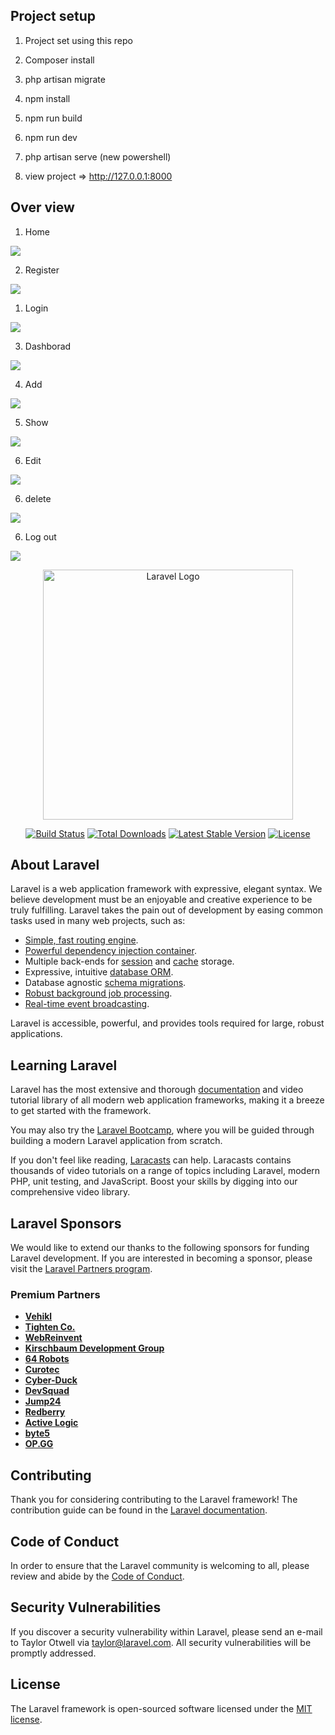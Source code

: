 ## Project setup

1) Project set using this repo

2) Composer install

3) php artisan migrate

4) npm install

5) npm run build

6) npm run dev

8) php artisan serve (new powershell)

9) view project =>  http://127.0.0.1:8000

## Over view

1) Home

<img src="https://github.com/NayakVandana/laravel_auth_profile_crud_task/blob/main/public/assets/images/image.png"> 

2) Register

<img src="https://github.com/NayakVandana/laravel_auth_profile_crud_task/blob/main/public/assets/images/image_1.png"> 

1) Login
<img src="https://github.com/NayakVandana/laravel_auth_profile_crud_task/blob/main/public/assets/images/image_2.png"> 

3) Dashborad 

<img src="https://github.com/NayakVandana/laravel_auth_profile_crud_task/blob/main/public/assets/images/image_3.png"> 

4) Add

<img src="https://github.com/NayakVandana/laravel_auth_profile_crud_task/blob/main/public/assets/images/image_4.png"> 

5) Show

<img src="https://github.com/NayakVandana/laravel_auth_profile_crud_task/blob/main/public/assets/images/image_5.png"> 

6) Edit

<img src="https://github.com/NayakVandana/laravel_auth_profile_crud_task/blob/main/public/assets/images/image_6.png"> 

6) delete

<img src="https://github.com/NayakVandana/laravel_auth_profile_crud_task/blob/main/public/assets/images/image_9.png"> 

6) Log out

<img src="https://github.com/NayakVandana/laravel_auth_profile_crud_task/blob/main/public/assets/images/image_7.png"> 



<p align="center"><a href="https://laravel.com" target="_blank"><img src="https://raw.githubusercontent.com/laravel/art/master/logo-lockup/5%20SVG/2%20CMYK/1%20Full%20Color/laravel-logolockup-cmyk-red.svg" width="400" alt="Laravel Logo"></a></p>

<p align="center">
<a href="https://github.com/laravel/framework/actions"><img src="https://github.com/laravel/framework/workflows/tests/badge.svg" alt="Build Status"></a>
<a href="https://packagist.org/packages/laravel/framework"><img src="https://img.shields.io/packagist/dt/laravel/framework" alt="Total Downloads"></a>
<a href="https://packagist.org/packages/laravel/framework"><img src="https://img.shields.io/packagist/v/laravel/framework" alt="Latest Stable Version"></a>
<a href="https://packagist.org/packages/laravel/framework"><img src="https://img.shields.io/packagist/l/laravel/framework" alt="License"></a>
</p>

## About Laravel

Laravel is a web application framework with expressive, elegant syntax. We believe development must be an enjoyable and creative experience to be truly fulfilling. Laravel takes the pain out of development by easing common tasks used in many web projects, such as:

- [Simple, fast routing engine](https://laravel.com/docs/routing).
- [Powerful dependency injection container](https://laravel.com/docs/container).
- Multiple back-ends for [session](https://laravel.com/docs/session) and [cache](https://laravel.com/docs/cache) storage.
- Expressive, intuitive [database ORM](https://laravel.com/docs/eloquent).
- Database agnostic [schema migrations](https://laravel.com/docs/migrations).
- [Robust background job processing](https://laravel.com/docs/queues).
- [Real-time event broadcasting](https://laravel.com/docs/broadcasting).

Laravel is accessible, powerful, and provides tools required for large, robust applications.

## Learning Laravel

Laravel has the most extensive and thorough [documentation](https://laravel.com/docs) and video tutorial library of all modern web application frameworks, making it a breeze to get started with the framework.

You may also try the [Laravel Bootcamp](https://bootcamp.laravel.com), where you will be guided through building a modern Laravel application from scratch.

If you don't feel like reading, [Laracasts](https://laracasts.com) can help. Laracasts contains thousands of video tutorials on a range of topics including Laravel, modern PHP, unit testing, and JavaScript. Boost your skills by digging into our comprehensive video library.

## Laravel Sponsors

We would like to extend our thanks to the following sponsors for funding Laravel development. If you are interested in becoming a sponsor, please visit the [Laravel Partners program](https://partners.laravel.com).

### Premium Partners

- **[Vehikl](https://vehikl.com/)**
- **[Tighten Co.](https://tighten.co)**
- **[WebReinvent](https://webreinvent.com/)**
- **[Kirschbaum Development Group](https://kirschbaumdevelopment.com)**
- **[64 Robots](https://64robots.com)**
- **[Curotec](https://www.curotec.com/services/technologies/laravel/)**
- **[Cyber-Duck](https://cyber-duck.co.uk)**
- **[DevSquad](https://devsquad.com/hire-laravel-developers)**
- **[Jump24](https://jump24.co.uk)**
- **[Redberry](https://redberry.international/laravel/)**
- **[Active Logic](https://activelogic.com)**
- **[byte5](https://byte5.de)**
- **[OP.GG](https://op.gg)**

## Contributing

Thank you for considering contributing to the Laravel framework! The contribution guide can be found in the [Laravel documentation](https://laravel.com/docs/contributions).

## Code of Conduct

In order to ensure that the Laravel community is welcoming to all, please review and abide by the [Code of Conduct](https://laravel.com/docs/contributions#code-of-conduct).

## Security Vulnerabilities

If you discover a security vulnerability within Laravel, please send an e-mail to Taylor Otwell via [taylor@laravel.com](mailto:taylor@laravel.com). All security vulnerabilities will be promptly addressed.

## License

The Laravel framework is open-sourced software licensed under the [MIT license](https://opensource.org/licenses/MIT).
